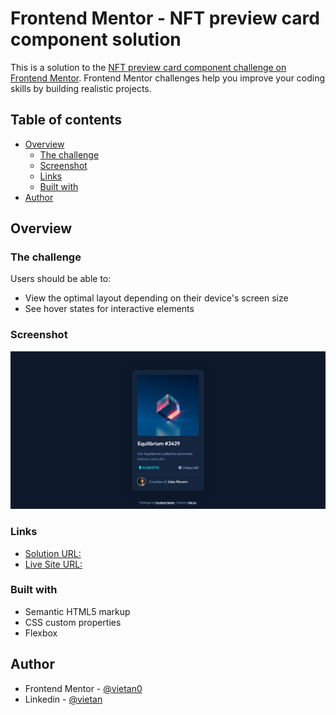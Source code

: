 # Frontend Mentor - NFT preview card component solution

This is a solution to the [NFT preview card component challenge on Frontend Mentor](https://www.frontendmentor.io/challenges/nft-preview-card-component-SbdUL_w0U). Frontend Mentor challenges help you improve your coding skills by building realistic projects. 

## Table of contents

- [Overview](#overview)
  - [The challenge](#the-challenge)
  - [Screenshot](#screenshot)
  - [Links](#links)
  - [Built with](#built-with)
- [Author](#author)

## Overview

### The challenge

Users should be able to:

- View the optimal layout depending on their device's screen size
- See hover states for interactive elements

### Screenshot

![](./screenshot.jpg)

### Links

- [Solution URL:](https://www.frontendmentor.io/solutions/nft-preview-card-component-using-plain-css-JlGqvCsc8)
- [Live Site URL:](https://vietan0.github.io/-FM-nft-preview-card-component-main/)

### Built with

- Semantic HTML5 markup
- CSS custom properties
- Flexbox

## Author

- Frontend Mentor - [@vietan0](https://www.frontendmentor.io/profile/vietan0)
- Linkedin - [@vietan](https://www.linkedin.com/in/vietan/)